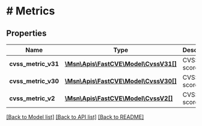 # # Metrics

## Properties

Name | Type | Description | Notes
------------ | ------------- | ------------- | -------------
**cvss_metric_v31** | [**\Msn\Apis\FastCVE\Model\CvssV31[]**](CvssV31.md) | CVSS V3.1 score. | [optional]
**cvss_metric_v30** | [**\Msn\Apis\FastCVE\Model\CvssV30[]**](CvssV30.md) | CVSS V3.0 score. | [optional]
**cvss_metric_v2** | [**\Msn\Apis\FastCVE\Model\CvssV2[]**](CvssV2.md) | CVSS V2.0 score. | [optional]

[[Back to Model list]](../../README.md#models) [[Back to API list]](../../README.md#endpoints) [[Back to README]](../../README.md)
